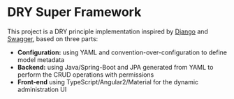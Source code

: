 # DRY Super Framework

This project is a DRY principle implementation inspired by [Django](https://www.djangoproject.com/)
and [Swagger](https://swagger.io/), based on three parts:

* **Configuration:** using YAML and convention-over-configuration to define model metadata
* **Backend:** using Java/Spring-Boot and JPA generated from YAML to perform the CRUD operations with permissions
* **Front-end** using TypeScript/Angular2/Material for the dynamic administration UI
